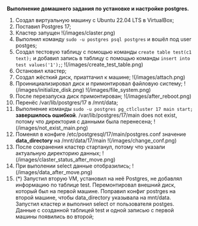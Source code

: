 **Выполнение домашнего задания по установке и настройке postgres.**

1. Создал виртуальную машину с Ubuntu 22.04 LTS в VirtualBox;
2. Поставил Postgres 17;
3. Кластер запущен
!(/images/claster.png)
4. Выполнил команду `sudo -u postgres psql postgres` и вошёл под user postges;
5. Создал тестовую таблицу с помощью команды `create table test(c1 text);` и добавил запись в таблицу с помощью команды `insert into test values('1');`;
!(/images/create_test_table.png)
6. Остановил кластер;
7. Создал жёсткий диск, приаттачил к машине;
!(/images/attach.png)
8. Проинициализировал диск и примонтировал файловую систему;
!(/images/initialize_disk.png)
!(/images/file_system.png)
9. После перезапуска диск примонтирован;
!(/images/after_reboot.png)
10. Перенёс /var/lib/postgres/17 в /mnt/data;
11. Выполнение команды `sudo -u postgres pg_ctlcluster 17 main start;` **завершилось ошибкой**. /var/lib/postgres/17/main does not exist, потому что директория с данными была перенесена;
!(/images/not_exist_main.png)
12. Поменял в конфиге /etc/postgresql/17/main/postgres.conf значение **data_directory** на /mnt/data/17/main
!(/images/change_conf.png)
13. После сохранения кластер стартанул, потому что указали актуальную директорию данных;
!(/images/claster_status_after_move.png)
14. При выполении select данные отобразились;
!(/images/data_after_move.png)
15. (*) Запустил вторую VM, установил на неё Postgres, не добавлял информацию по таблице test. Перемонтировал внешний диск, который был на первой машине. Поправил конфиг postrges на второй машине, чтобы data_directory указывала на mnt/data. Запустил кластер и выполнил select от пользователя postges. Данные с созданной таблицей test и одной записью с первой машины появились во второй;